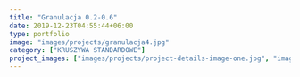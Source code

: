 ```yaml
---
title: "Granulacja 0.2-0.6"
date: 2019-12-23T04:55:44+06:00
type: portfolio
image: "images/projects/granulacja4.jpg"
category: ["KRUSZYWA STANDARDOWE"]
project_images: ["images/projects/project-details-image-one.jpg", "images/projects/project-details-image-two.jpg"]
---
```

